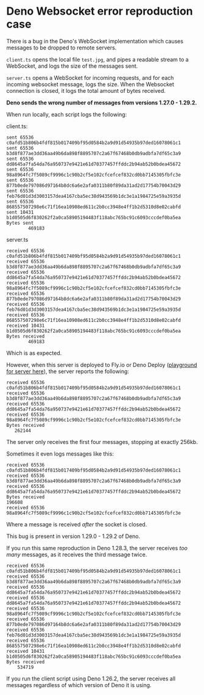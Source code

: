 # Deno Websocket error reproduction case

There is a bug in the Deno's WebSocket implementation which causes messages to
be dropped to remote servers.

`client.ts` opens the local file `test.jpg`, and pipes a readable stream to a
WebSocket, and logs the size of the messages sent.

`server.ts` opens a WebSocket for incoming requests, and for each incoming
websocket message, logs the size. When the Websocket connection is closed, it
logs the total amount of bytes received.

**Deno sends the wrong number of messages from versions 1.27.0 - 1.29.2.**

When run locally, each script logs the following:

client.ts:

```
sent 65536 c0afd51b806b4fdf815b017409bf95d0584b2a9d91d54935b97ded16078061c1
sent 65536 b3d8f877ae3dd36aa49b6da898f8895707c2a67f67468b0db9adbfa7df65c3a9
sent 65536 dd8645a7fa54da76a950737e9421e61d70377457ffddc2b94ab52b0bdea45672
sent 65536 98a8964fc7f5089cf9996c1c90b2cf5e102cfcefcef832cd0bb7145305fbfc3e
sent 65536 877b0ede797086d97164b8dc6a6e2afa0311b80f89da31ad2d17754b70043d29
sent 65536 feb76d01d3d3003157dea4167cba5ec38d943569b1dc3e1a1984725e59a3935d
sent 65536 868557507298e6c71f16ea10908ed611c2b0cc3948e4ff1b2d5310d8e02cabfd
sent 10431 b1d0505d6f830262f2a0ca58905194483f118abc765bc91c6093cccdef0ba5ea
Bytes sent
		469183
```

server.ts

```
received 65536 c0afd51b806b4fdf815b017409bf95d0584b2a9d91d54935b97ded16078061c1
received 65536 b3d8f877ae3dd36aa49b6da898f8895707c2a67f67468b0db9adbfa7df65c3a9
received 65536 dd8645a7fa54da76a950737e9421e61d70377457ffddc2b94ab52b0bdea45672
received 65536 98a8964fc7f5089cf9996c1c90b2cf5e102cfcefcef832cd0bb7145305fbfc3e
received 65536 877b0ede797086d97164b8dc6a6e2afa0311b80f89da31ad2d17754b70043d29
received 65536 feb76d01d3d3003157dea4167cba5ec38d943569b1dc3e1a1984725e59a3935d
received 65536 868557507298e6c71f16ea10908ed611c2b0cc3948e4ff1b2d5310d8e02cabfd
received 10431 b1d0505d6f830262f2a0ca58905194483f118abc765bc91c6093cccdef0ba5ea
Bytes received
		469183
```

Which is as expected.

However, when this server is deployed to Fly.io or Deno Deploy
([playground for server here](https://dash.deno.com/playground/useful-dog-20)),
the server reports the following:

```
received 65536 c0afd51b806b4fdf815b017409bf95d0584b2a9d91d54935b97ded16078061c1
received 65536 b3d8f877ae3dd36aa49b6da898f8895707c2a67f67468b0db9adbfa7df65c3a9
received 65536 dd8645a7fa54da76a950737e9421e61d70377457ffddc2b94ab52b0bdea45672
received 65536 98a8964fc7f5089cf9996c1c90b2cf5e102cfcefcef832cd0bb7145305fbfc3e
Bytes received
   262144
```

The server only receives the first four messages, stopping at exactly 256kb.

Sometimes it even logs messages like this:

```
received 65536 c0afd51b806b4fdf815b017409bf95d0584b2a9d91d54935b97ded16078061c1
received 65536 b3d8f877ae3dd36aa49b6da898f8895707c2a67f67468b0db9adbfa7df65c3a9
received 65536 dd8645a7fa54da76a950737e9421e61d70377457ffddc2b94ab52b0bdea45672
Bytes received
196608
received 65536 98a8964fc7f5089cf9996c1c90b2cf5e102cfcefcef832cd0bb7145305fbfc3e
```

Where a message is received _after_ the socket is closed.

This bug is present in version 1.29.0 - 1.29.2 of Deno.

If you run this same reproduction in Deno 1.28.3, the server receives _too many_
messages, as it receives the third message twice.

```
received 65536 c0afd51b806b4fdf815b017409bf95d0584b2a9d91d54935b97ded16078061c1
received 65536 b3d8f877ae3dd36aa49b6da898f8895707c2a67f67468b0db9adbfa7df65c3a9
received 65536 dd8645a7fa54da76a950737e9421e61d70377457ffddc2b94ab52b0bdea45672
received 65536 dd8645a7fa54da76a950737e9421e61d70377457ffddc2b94ab52b0bdea45672
received 65536 98a8964fc7f5089cf9996c1c90b2cf5e102cfcefcef832cd0bb7145305fbfc3e
received 65536 877b0ede797086d97164b8dc6a6e2afa0311b80f89da31ad2d17754b70043d29
received 65536 feb76d01d3d3003157dea4167cba5ec38d943569b1dc3e1a1984725e59a3935d
received 65536 868557507298e6c71f16ea10908ed611c2b0cc3948e4ff1b2d5310d8e02cabfd
received 10431 b1d0505d6f830262f2a0ca58905194483f118abc765bc91c6093cccdef0ba5ea
Bytes received
	534719
```

If you run the client script using Deno 1.26.2, the server receives all messages
regardless of which version of Deno it is using.
